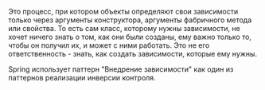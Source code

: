 
Это процесс, при котором объекты определяют свои зависимости только через аргументы конструктора, аргументы фабричного метода или свойства. То есть сам класс, которому нужны зависимости, не хочет ничего знать о том, как они были созданы, ему важно только то, чтобы он получил их, и может с ними работать. Это не его ответственность - знать, как создать зависимости, которые ему нужны.

Spring использует паттерн "Внедрение зависимости" как один из паттернов реализации инверсии контроля.

